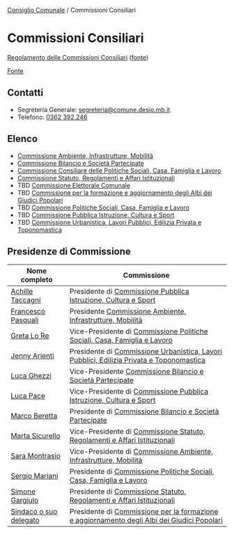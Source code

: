 [Consiglio Comunale](/data/consiglio-comunale.md) / Commissioni Consiliari

# Commissioni Consiliari

[Regolamento delle Commissioni Consiliari](/data/commissioni-consiliari/regolamentoCommissioniConsiliariDesio-approvatodeliberacc34-2016_163_272.pdf) ([fonte](http://www.comune.desio.mb.it/upload/desio/regolamenti/regolamentoCommissioniConsiliariDesio-approvatodeliberacc34-2016_163_272.pdf))

[Fonte](https://www.comune.desio.mb.it/servizi/menu/dinamica.aspx?idArea=8882&idCat=16560&ID=46393&TipoElemento=Categoria)

## Contatti

- Segreteria Generale: [segreteria@comune.desio.mb.it](mailto:segreteria@comune.desio.mb.it)
- Telefono: [0362 392.246](tel:+390362392246)

## Elenco

- [Commissione Ambiente, Infrastrutture, Mobilità](/data/commissioni-consiliari/ambiente-infrastrutture-mobilita.md)
- [Commissione Bilancio e Società Partecipate](/data/commissioni-consiliari/bilancio-e-societa-partecipate.md)
- [Commissione Consiliare delle Politiche Sociali, Casa, Famiglia e Lavoro](/data/commissioni-consiliari/consiliare-politiche-sociali.md)
- [Commissione Statuto, Regolamenti e Affari Istituzionali](/data/commissioni-consiliari/statuto-regolamenti-affari-istituzionali.md)
- TBD [Commissione Elettorale Comunale](/data/commissioni-consiliari/commissione-elettorale-comunale.md)
- TBD [Commissione per la formazione e aggiornamento degli Albi dei Giudici Popolari](/data/commissioni-consiliari/commissione-albi-giudici.md)
- TBD [Commissione Politiche Sociali, Casa, Famiglia e Lavoro](/data/commissioni-consiliari/politiche-sociali-casa-famiglia-lavoro.md)
- TBD [Commissione Pubblica Istruzione, Cultura e Sport](/data/commissioni-consiliari/pubblica-istruzione-cultura-sport.md)
- TBD [Commissione Urbanistica, Lavori Pubblici, Edilizia Privata e Toponomastica](/data/commissioni-consiliari/urbanistica-lavori-pubblici-edilizia-privata-toponomastica.md)

## Presidenze di Commissione

| Nome completo | Commissione |
| ------------- | ----------- |
| [Achille Taccagni](/data/persone/achille-taccagni.md) | Presidente di [Commissione Pubblica Istruzione, Cultura e Sport](/data/commissioni-consiliari/pubblica-istruzione-cultura-sport.md) |
| [Francesco Pasquali](/data/persone/francesco-pasquali.md) | Presidente [Commissione Ambiente, Infrastrutture, Mobilità](/data/commissioni-consiliari/ambiente-infrastrutture-mobilita.md) |
| [Greta Lo Re](/data/persone/greta-lo-re.md) | Vice-Presidente di [Commissione Politiche Sociali, Casa, Famiglia e Lavoro](/data/commissioni-consiliari/politiche-sociali-casa-famiglia-lavoro.md) |
| [Jenny Arienti](/data/persone/jenny-arienti.md) | Presidente di [Commissione Urbanistica, Lavori Pubblici, Edilizia Privata e Toponomastica](/data/commissioni-consiliari/urbanistica-lavori-pubblici-edilizia-privata-toponomastica.md) |
| [Luca Ghezzi](/data/persone/luca-ghezzi.md) | Vice-Presidente [Commissione Bilancio e Società Partecipate](/data/commissioni-consiliari/bilancio-e-societa-partecipate.md) |
| [Luca Pace](/data/persone/luca-pace.md) | Vice-Presidente di [Commissione Pubblica Istruzione, Cultura e Sport](/data/commissioni-consiliari/pubblica-istruzione-cultura-sport.md) |
| [Marco Beretta](/data/persone/marco-beretta.md) | Presidente di [Commissione Bilancio e Società Partecipate](/data/commissioni-consiliari/bilancio-e-societa-partecipate.md) |
| [Marta Sicurello](/data/persone/marta-sicurello.md) | Vice-Presidente di [Commissione Statuto, Regolamenti e Affari Istituzionali](/data/commissioni-consiliari/statuto-regolamenti-affari-istituzionali.md) |
| [Sara Montrasio](/data/persone/sara-montrasio.md) | Vice-Presidente di [Commissione Ambiente, Infrastrutture, Mobilità](/data/commissioni-consiliari/ambiente-infrastrutture-mobilita.md#presidenza) |
| [Sergio Mariani](/data/persone/sergio-mariani.md) | Presidente di [Commissione Politiche Sociali, Casa, Famiglia e Lavoro](/data/commissioni-consiliari/politiche-sociali-casa-famiglia-lavoro.md) |
| [Simone Gargiulo](/data/persone/simone-gargiulo.md) | Presidente di [Commissione Statuto, Regolamenti e Affari Istituzionali](/data/commissioni-consiliari/statuto-regolamenti-affari-istituzionali.md) |
| [Sindaco o suo delegato](/data/persone/sindaco-o-delegato.md) | Presidente di [Commissione per la formazione e aggiornamento degli Albi dei Giudici Popolari](/data/commissioni-consiliari/commissione-albi-giudici.md) |
